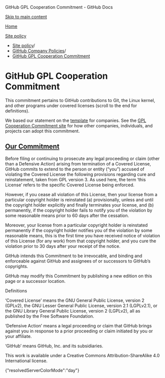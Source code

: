 GitHub GPL Cooperation Commitment - GitHub Docs

[Skip to main content](#main-content)

[Home](/pt)

[Site policy](/pt/site-policy)

* [Site policy](/pt/site-policy)/
* [GitHub Company Policies](/pt/site-policy/github-company-policies)/
* [GitHub GPL Cooperation Commitment](/pt/site-policy/github-company-policies/github-gpl-cooperation-commitment)

GitHub GPL Cooperation Commitment
==========

This commitment pertains to GitHub contributions to Git, the Linux kernel, and other programs under covered licenses (scroll to the end for definitions).

We based our statement on the [template](https://github.com/gplcc/gplcc/blob/master/Company/GPL%20Cooperation%20Commitment-Company-Template.md) for companies. See the [GPL Cooperation Commitment site](https://gplcc.github.io/gplcc/) for how other companies, individuals, and projects can adopt this commitment.

[Our Commitment](#our-commitment)
----------

Before filing or continuing to prosecute any legal proceeding or claim (other than a Defensive Action) arising from termination of a Covered License, GitHub commits to extend to the person or entity (“you”) accused of violating the Covered License the following provisions regarding cure and reinstatement, taken from GPL version 3. As used here, the term ‘this License’ refers to the specific Covered License being enforced.

However, if you cease all violation of this License, then your license from a particular copyright holder is reinstated (a) provisionally, unless and until the copyright holder explicitly and finally terminates your license, and (b) permanently, if the copyright holder fails to notify you of the violation by some reasonable means prior to 60 days after the cessation.

Moreover, your license from a particular copyright holder is reinstated permanently if the copyright holder notifies you of the violation by some reasonable means, this is the first time you have received notice of violation of this License (for any work) from that copyright holder, and you cure the violation prior to 30 days after your receipt of the notice.

GitHub intends this Commitment to be irrevocable, and binding and enforceable against GitHub and assignees of or successors to GitHub’s copyrights.

GitHub may modify this Commitment by publishing a new edition on this page or a successor location.

Definitions

‘Covered License’ means the GNU General Public License, version 2 (GPLv2), the GNU Lesser General Public License, version 2.1 (LGPLv2.1), or the GNU Library General Public License, version 2 (LGPLv2), all as published by the Free Software Foundation.

‘Defensive Action’ means a legal proceeding or claim that GitHub brings against you in response to a prior proceeding or claim initiated by you or your affiliate.

‘GitHub’ means GitHub, Inc. and its subsidiaries.

This work is available under a Creative Commons Attribution-ShareAlike 4.0 International license.

{"resolvedServerColorMode":"day"}
